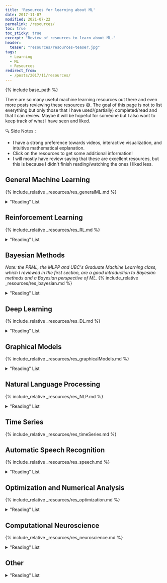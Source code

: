 ```yaml
---
title: 'Resources for learning about ML'
date: 2017-11-07
modified: 2021-07-22
permalink: /resources/
toc: true
toc_sticky: true
excerpt: "Review of resources to learn about ML."
header: 
  teaser: "resources/resources-teaser.jpg"
tags:
  - Learning
  - ML
  - Resources
redirect_from: 
  - /posts/2017/11/resources/
---
```


{% include base_path %}

There are so many useful machine learning resources out there and even more posts reviewing these resources :sweat_smile:. The goal of this page is not to list everything but only those that I have used/(partially) completed/read and that I can review. Maybe it will be hopeful for someone but I also want to keep track of what I have seen and liked. 

:mag: <span class='note'> Side Notes </span> :
* I have a strong preference towards videos, interactive visualization, and intuitive mathematical explanation.
* Click on the resources to get some additional information!
* I will mostly have review saying that these are excellent resources, but this is because I didn't finish reading/watching the ones I liked less.

## General Machine Learning
{% include_relative _resources/res_generalML.md %}
<p></p>

<div>
<details>
<summary>"Reading" List</summary>
<div markdown='1'>
* :books: [The Elements of Statistical Learning - T. Hastie, R. Tibshirani, J. Friedman](https://web.stanford.edu/~jurafsky/slp3/ed3book.pdf)
</div>
</details>
</div>

## Reinforcement Learning
{% include_relative _resources/res_RL.md %}
<p></p>

<div>
<details>
<summary>"Reading" List</summary>
<div markdown='1'>
* :books: [Reinforcement Learning: An Introduction - R. Sutton, A. Barto](http://incompleteideas.net/sutton/book/bookdraft2017june19.pdf)
* :mortar_board: [UC Berkeley - Deep Reinforcement Learning](https://www.youtube.com/watch?v=Q4kF8sfggoI&list=PLkFD6_40KJIznC9CDbVTjAF2oyt8_VAe3)
</div>
</details>
</div>

## Bayesian Methods
*Note: the PRML, the MLPP and UBC's Graduate Machine Learning class, which I reviewed in the first section, are a good introduction to Bayesian methods and a Bayesian perspective of ML.*
{% include_relative _resources/res_bayesian.md %}
<p></p>

<div>
<details>
<summary>"Reading" List</summary>
<div markdown='1'>
* :books: [Bayesian Data Analysis - A. Gelman, J. Carlin, H. Stern, D. Dunson, A. Vehtari, D. Rubin](http://www.stat.columbia.edu/~gelman/book/)
* :movie_camera: [Max Planck Institute - Statistical Rethinking](https://www.youtube.com/watch?v=WFv2vS8ESkk&list=PLDcUM9US4XdMdZOhJWJJD4mDBMnbTWw_z&index=1)
</div>
</details>
</div>

## Deep Learning
{% include_relative _resources/res_DL.md %}
<p></p>

<div>
<details>
<summary>"Reading" List</summary>
<div markdown='1'>
* :mortar_board: [Stanford - CS231n: Convolutional Neural Networks for Visual Recognition](https://www.youtube.com/playlist?list=PLC1qU-LWwrF64f4QKQT-Vg5Wr4qEE1Zxk)
* :mortar_board: [MIT - 6.S094: Deep Learning for Self-Driving Cars](https://www.youtube.com/playlist?list=PLrAXtmErZgOeiKm4sgNOknGvNjby9efdf)
* :mortar_board: [Deep Learning Summer School 2015](http://videolectures.net/deeplearning2015_montreal/)
* :mortar_board: [Deep Learning Summer School 2016](http://videolectures.net/deeplearning2016_montreal/)
* :movie_camera: [Udemy - Zero to Deep Learning with Python and Keras](https://www.udemy.com/zero-to-deep-learning/)
* :movie_camera: [Fast.ai - Deep Learning for Coders](http://www.fast.ai/)
</div>
</details>
</div>

## Graphical Models
{% include_relative _resources/res_graphicalModels.md %}
<p></p>


<div>
<details>
<summary>"Reading" List</summary>
<div markdown='1'>
* :books: [Probabilistic Graphical Models - D. Koller, N. Friedman](http://pgm.stanford.edu/)
* :movie_camera: [Coursera - Probabilistic Graphical Models](https://www.coursera.org/specializations/probabilistic-graphical-models)
</div>
</details>
</div>

## Natural Language Processing
{% include_relative _resources/res_NLP.md %}
<p></p>

<div>
<details>
<summary>"Reading" List</summary>
<div markdown='1'>
* :books: [Speech and Language Processing - D. Jurafsky, J. Martins](https://web.stanford.edu/~jurafsky/slp3/ed3book.pdf)
* :mortar_board: [Oxford - Deep NLP](https://github.com/oxford-cs-deepnlp-2017/lectures)
* :mortar_board: [CMU - Neural Nets for NLP](https://www.youtube.com/watch?v=vnzKAhs7nds)
* :movie_camera: [Stanford - NLP](https://www.youtube.com/watch?v=nfoudtpBV68&index=1&list=PLhVhwi0Pz282aSA2uZX4jR3SkF3BKyMOK)
* :movie_camera: [Udemy - NLP with Deep Learning in Python](https://www.udemy.com/natural-language-processing-with-deep-learning-in-python)
</div>
</details>
</div>

## Time Series
{% include_relative _resources/res_timeSeries.md %}
<p></p>

## Automatic Speech Recognition
{% include_relative _resources/res_speech.md %}
<p></p>

<div>
<details>
<summary>"Reading" List</summary>
<div markdown='1'>
* :books: [Speech and Language Processing - D. Jurafsky, J. Martins](https://web.stanford.edu/~jurafsky/slp3/ed3book.pdf)
* :books: [Fundamentals of Speech Recognition - L. Rabiner, B.-H. Juang](https://www.amazon.co.uk/Fundamentals-Speech-Recognition-Prentice-Processing/dp/0130151572)
</div>
</details>
</div>

## Optimization and Numerical Analysis
{% include_relative _resources/res_optimization.md %}
<p></p>

<div>
<details>
<summary>"Reading" List</summary>
<div markdown='1'>
* :books: [Convex Optimization - S. Boyd, L. Vandenberghe](https://web.stanford.edu/~boyd/cvxbook/)
* :mortar_board: [Stanford - Convex Optimization](https://www.youtube.com/watch?v=McLq1hEq3UY)
* :movie_camera: [Coursera - Discrete Optimization](https://www.coursera.org/learn/discrete-optimization)
</div>
</details>
</div>

## Computational Neuroscience
{% include_relative _resources/res_neuroscience.md %}
<p></p>

<div>
<details>
<summary>"Reading" List</summary>
<div markdown='1'>
* :books: [Theoretical Neuroscience: Computational and Mathematical Modeling of Neural Systems  - P. Dayan, L. Abbott](http://barabasi.com/networksciencebook/)
* :movie_camera: [Coursera - Computational Neuroscience](https://www.coursera.org/learn/computational-neuroscience)
</div>
</details>
</div>

## Other

<div>
<details>
<summary>"Reading" List</summary>
<div markdown='1'>
* :books: [Network Science - A. Barabási](http://barabasi.com/networksciencebook/)
* :movie_camera: [Coursera - Game Theory](https://www.coursera.org/learn/game-theory-1)
* :movie_camera: [Coursera - Recommender Systems Specialization](https://www.coursera.org/specializations/recommender-systems)
* :mortar_board: [Stanford - Mining Massive Datasets](https://www.youtube.com/playlist?list=PLLssT5z_DsK9JDLcT8T62VtzwyW9LNepV)
</div>
</details>
</div>

<p></p>
